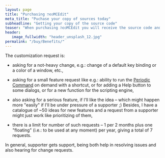 ```yaml
---
layout: page
title: "Purchasing הϵѻMCEdit"
meta_title: "Puchase your copy of sources today"
subheadline: "Getting your copy of the source code"
teaser: "When purchasing הϵѻMCEdit you will receive the source code and support plus 7 customization requests per year."
header:
   image_fullwidth: "header_unsplash_12.jpg"
permalink: "/buy/Benefits/"
---
```


The customization request is:

- asking for a not-heavy change, e.g.: change of a default key
  binding or a color of a window, etc.,

- asking for a small feature request like e.g.: ability to run the
  <a href="http://localhost:4000/unwritten_planned/">Periodic
  Command</a> on demand with a shortcut, or for adding a Help button
  to some dialogs, or for a new function for the scripting engine,

- also asking for a serious feature, if I'll like the idea – which
  might happen more "easily" if I'll be under pressure of a
  supporter ;) Besides, I have a catalogue of ~50 ideas for new
  features and a request from a supporter might just work like 
  prioritizing of them,

- there is a limit for number of such requests – 1 per 2 months plus
  one "floating" (i.e.: to be used at any moment) per year, giving
  a total of 7 requests.

In general, supporter gets support, being both help in resolving
issues and also hearing for change requests.
















